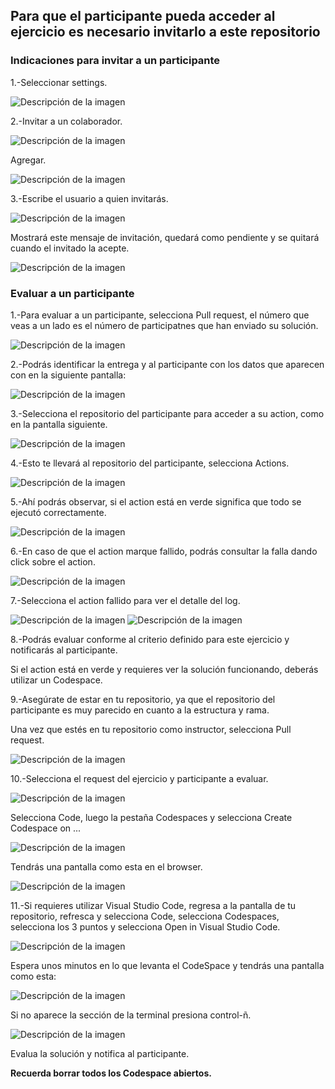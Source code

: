 ## **Para que el participante pueda acceder al ejercicio es necesario invitarlo a este repositorio**

### Indicaciones para invitar a un participante

1.-Seleccionar settings.

![Descripción de la imagen](../Imagenes/imagenes/Img1.png) 

2.-Invitar a un colaborador.

![Descripción de la imagen](../Imagenes/imagenes/Img2.png)

Agregar.

![Descripción de la imagen](../Imagenes/imagenes/Img3.png)

3.-Escribe el usuario a quien invitarás.

![Descripción de la imagen](../Imagenes/imagenes/Img4.png)

Mostrará este mensaje de invitación, quedará como pendiente y se quitará cuando el invitado la acepte.

![Descripción de la imagen](../Imagenes/imagenes/Img5.png)

### Evaluar a un participante

1.-Para evaluar a un participante, selecciona Pull request, el número que veas a un lado es el número de participatnes que han enviado su solución.

![Descripción de la imagen](../Imagenes/imagenes/Img32.png)

2.-Podrás identificar la entrega y al participante con los datos que aparecen con en la siguiente pantalla:

![Descripción de la imagen](../Imagenes/imagenes/Img33.png)

3.-Selecciona el repositorio del participante para acceder a su action, como en la pantalla siguiente.

![Descripción de la imagen](../Imagenes/imagenes/Img34.png)

4.-Esto te llevará al repositorio del participante, selecciona Actions.

![Descripción de la imagen](../Imagenes/imagenes/Img35.png)

5.-Ahí podrás observar, si el action está en verde significa que todo se ejecutó correctamente.

![Descripción de la imagen](../Imagenes/imagenes/Img36.png)

6.-En caso de que el action marque fallido, podrás consultar la falla dando click sobre el action.

![Descripción de la imagen](../Imagenes/imagenes/Img24.png)

7.-Selecciona el action fallido para ver el detalle del log.

![Descripción de la imagen](../Imagenes/imagenes/Img25.png)
![Descripción de la imagen](../Imagenes/imagenes/Img26.png)

8.-Podrás evaluar conforme al criterio definido para este ejercicio y notificarás al participante.

Si el action está en verde y requieres ver la solución funcionando, deberás utilizar un Codespace.

9.-Asegúrate de estar en tu repositorio, ya que el repositorio del participante es muy parecido en cuanto a la estructura y rama.

Una vez que estés en tu repositorio como instructor, selecciona Pull request.

![Descripción de la imagen](../Imagenes/imagenes/Img32.png)

10.-Selecciona el request del ejercicio y participante a evaluar.

![Descripción de la imagen](../Imagenes/imagenes/Img33.png)

Selecciona Code, luego la pestaña Codespaces y selecciona Create Codespace on ...

![Descripción de la imagen](../Imagenes/imagenes/Img37.png)

Tendrás una pantalla como esta en el browser.

![Descripción de la imagen](../Imagenes/imagenes/Img38.png)

11.-Si requieres utilizar Visual Studio Code, regresa a la pantalla de tu repositorio, refresca y selecciona Code, selecciona Codespaces, selecciona los 3 puntos y selecciona Open in Visual Studio Code.

![Descripción de la imagen](../Imagenes/imagenes/Img39.png)

Espera unos minutos en lo que levanta el CodeSpace y tendrás una pantalla como esta:

![Descripción de la imagen](../Imagenes/imagenes/Img20.png)

Si no aparece la sección de la terminal presiona control-ñ.

![Descripción de la imagen](../Imagenes/imagenes/Img21.png)

Evalua la solución y notifica al participante.

**Recuerda borrar todos los Codespace abiertos.**





